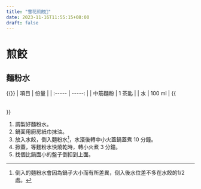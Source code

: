 ```yaml
---
title: "雪花煎餃🥟"
date: 2023-11-16T11:55:15+08:00
draft: false
---
```


# 煎餃

## 麵粉水

{{<table class="">}}
| 項目   |   份量 |
| :----- | -----: |
| 中筋麵粉 | 1 茶匙 |
| 水      | 100 ml |
{{</table>}}

1. 調製好麵粉水。
2. 鍋面用廚房紙巾抹油。
3. 放入水餃，倒入麵粉水[^mat1]，水滾後轉中小火蓋鍋蓋煮 10 分鐘。
4. 掀蓋，等麵粉水快燒乾時，轉小火煮 3 分鐘。
5. 找個比鍋面小的盤子倒扣到上面。

[^mat1]: 倒入的麵粉水會因為鍋子大小而有所差異，倒入後水位差不多在水餃的1/2處。